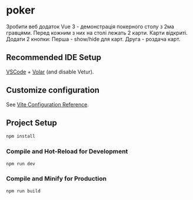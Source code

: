 # poker

Зробити веб додаток Vue 3 - демонстрація покерного столу з 2ма гравцями. Перед кожним з них на столі лежать 2 карти. Карти відкриті. Додати 2 кнопки: Перша - show/hide для карт. Друга - роздача карт.


## Recommended IDE Setup

[VSCode](https://code.visualstudio.com/) + [Volar](https://marketplace.visualstudio.com/items?itemName=Vue.volar) (and disable Vetur).

## Customize configuration

See [Vite Configuration Reference](https://vite.dev/config/).

## Project Setup

```sh
npm install
```

### Compile and Hot-Reload for Development

```sh
npm run dev
```

### Compile and Minify for Production

```sh
npm run build
```
